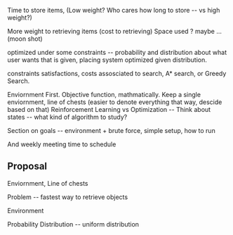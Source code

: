 Time to store items, (Low weight? Who cares how long to store -- vs high weight?)


More weight to retrieving items (cost to retrieving)
Space used ? maybe ... (moon shot)


optimized under some constraints -- probability and distribution about what user wants that is given, placing system optimized given distribution.

constraints satisfactions, costs assosciated to search, A* search, or Greedy Search.

Enviornment First. Objective function, mathmatically. Keep a single enviornment, line of chests (easier to denote everything that way, descide based on that)
    Reinforcement Learning vs Optimization -- Think about states -- what kind of algorithm to study? 

Section on goals -- environment + brute force, simple setup, how to run 

And weekly meeting time to schedule 



## Proposal
Enviornment, Line of chests

Problem -- fastest way to retrieve objects 

Environment 

Probability Distribution -- uniform distribution 